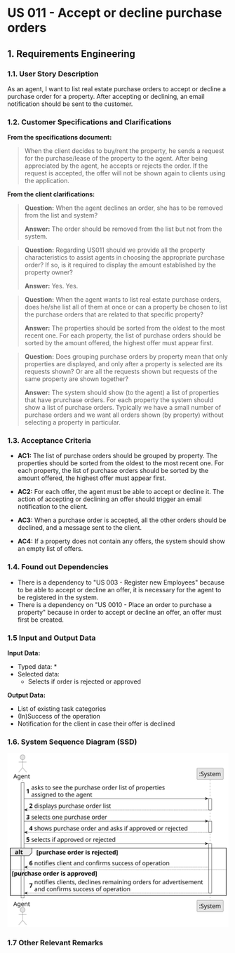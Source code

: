 # US 011 - Accept or decline purchase orders

## 1. Requirements Engineering


### 1.1. User Story Description


As an agent, I want to list real estate purchase orders to accept or decline a
purchase order for a property. After accepting or declining, an email notification
should be sent to the customer.


### 1.2. Customer Specifications and Clarifications 


**From the specifications document:**

>	When the client decides to buy/rent the property, he sends a request for the purchase/lease of the
property to the agent. After being appreciated by the agent, he accepts or rejects the order. If the
request is accepted, the offer will not be shown again to clients using the application.

**From the client clarifications:**

> **Question:**  When the agent declines an order, she has to be removed from the list and system?
> 
> **Answer:**  The order should be removed from the list but not from the system.

> **Question:** Regarding US011 should we provide all the property characteristics to assist agents in choosing the appropriate purchase order? If so, is it required to display the amount established by the property owner?
>
> **Answer:** Yes. Yes.

> **Question:** When the agent wants to list real estate purchase orders, does he/she list all of them at once or can a property be chosen to list the purchase orders that are related to that specific property?
>
> **Answer:** The properties should be sorted from the oldest to the most recent one. For each property, the list of purchase orders should be sorted by the amount offered, the highest offer must appear first.

> **Question:** Does grouping purchase orders by property mean that only properties are displayed, and only after a property is selected are its requests shown? Or are all the requests shown but requests of the same property are shown together?
> 
> **Answer:** The system should show (to the agent) a list of properties that have prurchase orders. For each property the system should show a list of purchase orders. Typically we have a small number of purchase orders and we want all orders shown (by property) without selecting a property in particular.

### 1.3. Acceptance Criteria


* **AC1:** The list of purchase orders should be grouped by property. The properties should be sorted from the oldest to the most recent one. For each property, the list of purchase orders should be sorted by the amount offered, the highest offer must appear first.


* **AC2:** For each offer, the agent must be able to accept or decline it. The action of accepting or declining an offer should trigger an email notification to the client.
 

* **AC3:** When a purchase order is accepted, all the other orders should be declined,
  and a message sent to the client.


* **AC4:** If a property does not contain any offers, the system should show an empty list of offers.

### 1.4. Found out Dependencies

*  There is a dependency to "US 003 - Register new Employees" because to be able to accept or decline an offer, it is necessary for the agent to be registered in the system.
*  There is a dependency on "US 0010 - Place an order to purchase a property" because in order to accept or decline an offer, an offer must first be created.

### 1.5 Input and Output Data


**Input Data:**

* Typed data:
    *
* Selected data:
    * Selects if order is rejected or approved


**Output Data:**

* List of existing task categories
* (In)Success of the operation
* Notification for the client in case their offer is declined

### 1.6. System Sequence Diagram (SSD)

![System Sequence Diagram](svg/us011-system-sequence-diagram.svg)


### 1.7 Other Relevant Remarks
